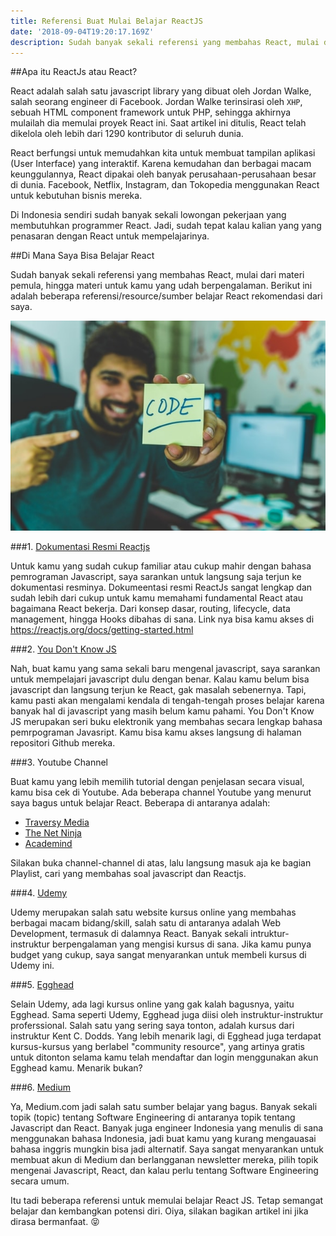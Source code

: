 ```yaml
---
title: Referensi Buat Mulai Belajar ReactJS
date: '2018-09-04T19:20:17.169Z'
description: Sudah banyak sekali referensi yang membahas React, mulai dari materi pemula, hingga materi untuk kamu yang udah berpengalaman. Berikut ini adalah beberapa referensi/resource/sumber belajar React rekomendasi dari saya.
---
```


##Apa itu ReactJs atau React?

React adalah salah satu javascript library yang dibuat oleh Jordan Walke, salah seorang engineer di Facebook. Jordan Walke terinsirasi oleh `XHP`, sebuah HTML component framework untuk PHP, sehingga akhirnya mulailah dia memulai proyek React ini. Saat artikel ini ditulis, React telah dikelola oleh lebih dari 1290 kontributor di seluruh dunia.

React berfungsi untuk memudahkan kita untuk membuat tampilan aplikasi (User Interface) yang interaktif. Karena kemudahan dan berbagai macam keunggulannya, React dipakai oleh banyak perusahaan-perusahaan besar di dunia. Facebook, Netflix, Instagram, dan Tokopedia menggunakan React untuk kebutuhan bisnis mereka.

Di Indonesia sendiri sudah banyak sekali lowongan pekerjaan yang membutuhkan programmer React. Jadi, sudah tepat kalau kalian yang yang penasaran dengan React untuk mempelajarinya.

##Di Mana Saya Bisa Belajar React

Sudah banyak sekali referensi yang membahas React, mulai dari materi pemula, hingga materi untuk kamu yang udah berpengalaman. Berikut ini adalah beberapa referensi/resource/sumber belajar React rekomendasi dari saya.

![Memulai belajar react](./memulai-belajar-react.jpg 'Photo by Hitesh Choudhary on Unsplash')

###1. [Dokumentasi Resmi Reactjs](https://reactjs.org/docs/getting-started.html)

Untuk kamu yang sudah cukup familiar atau cukup mahir dengan bahasa pemrograman Javascript, saya sarankan untuk langsung saja terjun ke dokumentasi resminya. Dokumeentasi resmi ReactJs sangat lengkap dan sudah lebih dari cukup untuk kamu memahami fundamental React atau bagaimana React bekerja. Dari konsep dasar, routing, lifecycle, data management, hingga Hooks dibahas di sana. Link nya bisa kamu akses di https://reactjs.org/docs/getting-started.html

###2. [You Don't Know JS](https://github.com/getify/You-Dont-Know-JS)

Nah, buat kamu yang sama sekali baru mengenal javascript, saya sarankan untuk mempelajari javascript dulu dengan benar. Kalau kamu belum bisa javascript dan langsung terjun ke React, gak masalah sebenernya. Tapi, kamu pasti akan mengalami kendala di tengah-tengah proses belajar karena banyak hal di javascript yang masih belum kamu pahami. You Don't Know JS merupakan seri buku elektronik yang membahas secara lengkap bahasa pemrpograman Javasript. Kamu bisa kamu akses langsung di halaman repositori Github mereka.

###3. Youtube Channel

Buat kamu yang lebih memilih tutorial dengan penjelasan secara visual, kamu bisa cek di Youtube. Ada beberapa channel Youtube yang menurut saya bagus untuk belajar React. Beberapa di antaranya adalah:

- [Traversy Media](https://www.youtube.com/user/TechGuyWeb/)
- [The Net Ninja](https://www.youtube.com/channel/UCW5YeuERMmlnqo4oq8vwUpg/playlists)
- [Academind](https://www.youtube.com/channel/UCSJbGtTlrDami-tDGPUV9-w)

Silakan buka channel-channel di atas, lalu langsung masuk aja ke bagian Playlist, cari yang membahas soal javascript dan Reactjs.

###4. [Udemy](https://www.udemy.com/topic/react/)

Udemy merupakan salah satu website kursus online yang membahas berbagai macam bidang/skill, salah satu di antaranya adalah Web Development, termasuk di dalamnya React. Banyak sekali intruktur-instruktur berpengalaman yang mengisi kursus di sana. Jika kamu punya budget yang cukup, saya sangat menyarankan untuk membeli kursus di Udemy ini.

###5. [Egghead](https://egghead.io/browse/frameworks/react)

Selain Udemy, ada lagi kursus online yang gak kalah bagusnya, yaitu Egghead. Sama seperti Udemy, Egghead juga diisi oleh instruktur-instruktur proferssional. Salah satu yang sering saya tonton, adalah kursus dari instruktur Kent C. Dodds. Yang lebih menarik lagi, di Egghead juga terdapat kursus-kursus yang berlabel "community resource", yang artinya gratis untuk ditonton selama kamu telah mendaftar dan login menggunakan akun Egghead kamu. Menarik bukan?

###6. [Medium](https://medium.com/tag/react)

Ya, Medium.com jadi salah satu sumber belajar yang bagus. Banyak sekali topik (topic) tentang Software Engineering di antaranya topik tentang Javascript dan React. Banyak juga engineer Indonesia yang menulis di sana menggunakan bahasa Indonesia, jadi buat kamu yang kurang mengauasai bahasa inggris mungkin bisa jadi alternatif. Saya sangat menyarankan untuk membuat akun di Medium dan berlangganan newsletter mereka, pilih topik mengenai Javascript, React, dan kalau perlu tentang Software Engineering secara umum.

Itu tadi beberapa referensi untuk memulai belajar React JS. Tetap semangat belajar dan kembangkan potensi diri. Oiya, silakan bagikan artikel ini jika dirasa bermanfaat. 😝
